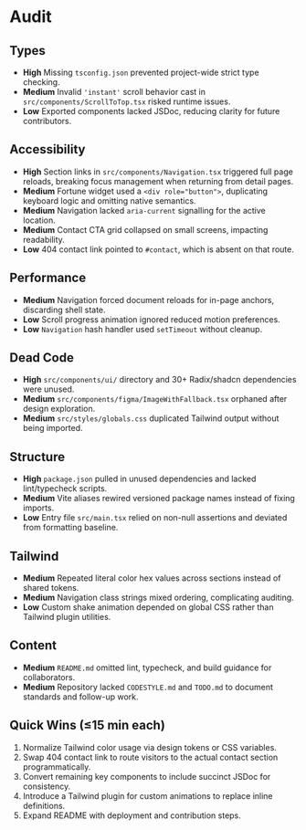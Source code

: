 # Audit

## Types
- **High** Missing `tsconfig.json` prevented project-wide strict type checking.
- **Medium** Invalid `'instant'` scroll behavior cast in `src/components/ScrollToTop.tsx` risked runtime issues.
- **Low** Exported components lacked JSDoc, reducing clarity for future contributors.

## Accessibility
- **High** Section links in `src/components/Navigation.tsx` triggered full page reloads, breaking focus management when returning from detail pages.
- **Medium** Fortune widget used a `<div role="button">`, duplicating keyboard logic and omitting native semantics.
- **Medium** Navigation lacked `aria-current` signalling for the active location.
- **Medium** Contact CTA grid collapsed on small screens, impacting readability.
- **Low** 404 contact link pointed to `#contact`, which is absent on that route.

## Performance
- **Medium** Navigation forced document reloads for in-page anchors, discarding shell state.
- **Low** Scroll progress animation ignored reduced motion preferences.
- **Low** `Navigation` hash handler used `setTimeout` without cleanup.

## Dead Code
- **High** `src/components/ui/` directory and 30+ Radix/shadcn dependencies were unused.
- **Medium** `src/components/figma/ImageWithFallback.tsx` orphaned after design exploration.
- **Medium** `src/styles/globals.css` duplicated Tailwind output without being imported.

## Structure
- **High** `package.json` pulled in unused dependencies and lacked lint/typecheck scripts.
- **Medium** Vite aliases rewired versioned package names instead of fixing imports.
- **Low** Entry file `src/main.tsx` relied on non-null assertions and deviated from formatting baseline.

## Tailwind
- **Medium** Repeated literal color hex values across sections instead of shared tokens.
- **Medium** Navigation class strings mixed ordering, complicating auditing.
- **Low** Custom shake animation depended on global CSS rather than Tailwind plugin utilities.

## Content
- **Medium** `README.md` omitted lint, typecheck, and build guidance for collaborators.
- **Medium** Repository lacked `CODESTYLE.md` and `TODO.md` to document standards and follow-up work.

## Quick Wins (≤15 min each)
1. Normalize Tailwind color usage via design tokens or CSS variables.
2. Swap 404 contact link to route visitors to the actual contact section programmatically.
3. Convert remaining key components to include succinct JSDoc for consistency.
4. Introduce a Tailwind plugin for custom animations to replace inline definitions.
5. Expand README with deployment and contribution steps.
